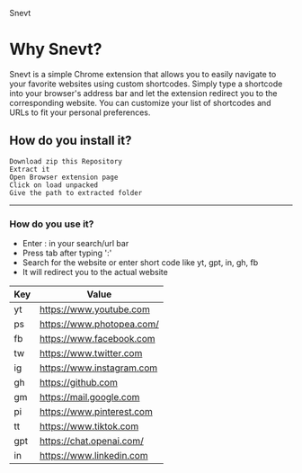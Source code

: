 Snevt

# Why Snevt?

Snevt is a simple Chrome extension that allows you to easily navigate to your favorite websites using custom shortcodes. Simply type a shortcode into your browser's address bar and let the extension redirect you to the corresponding website. You can customize your list of shortcodes and URLs to fit your personal preferences.

## How do you install it?

    Download zip this Repository
    Extract it
    Open Browser extension page
    Click on load unpacked
    Give the path to extracted folder

---

### How do you use it?

- Enter : in your search/url bar
- Press tab after typing ':'
- Search for the website or enter short code like yt, gpt, in, gh, fb
- It will redirect you to the actual website

| Key | Value                     |
| --- | ------------------------- |
| yt  | https://www.youtube.com   |
| ps  | https://www.photopea.com/ |
| fb  | https://www.facebook.com  |
| tw  | https://www.twitter.com   |
| ig  | https://www.instagram.com |
| gh  | https://github.com        |
| gm  | https://mail.google.com   |
| pi  | https://www.pinterest.com |
| tt  | https://www.tiktok.com    |
| gpt | https://chat.openai.com/  |
| in  | https://www.linkedin.com  |
